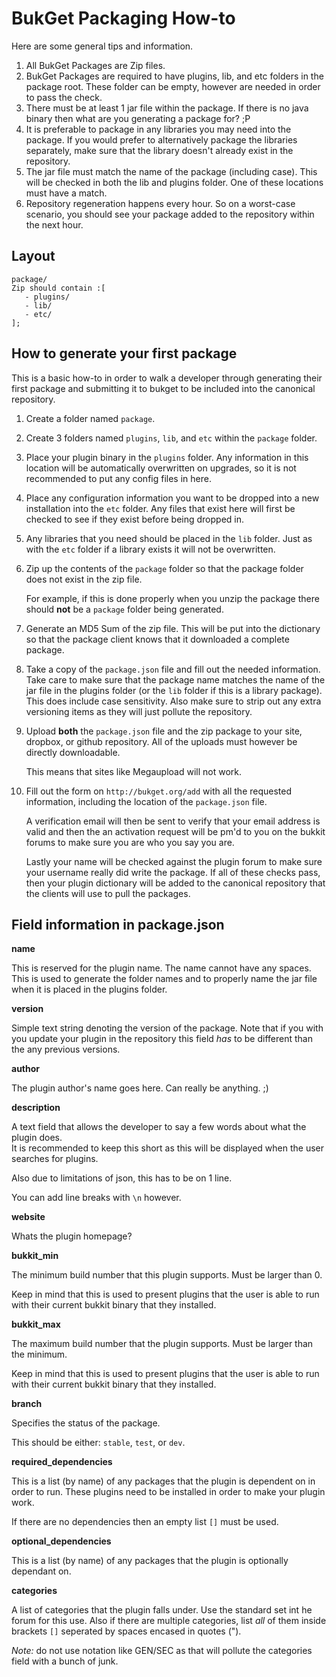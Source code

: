 BukGet Packaging How-to
=======================

Here are some general tips and information.

1.  All BukGet Packages are Zip files.
2.  BukGet Packages are required to have plugins, lib, and etc folders in the package root.  These folder can be empty, however are needed in order to pass the check.
3.  There must be at least 1 jar file within the package. If there is no java binary then what are you generating a package for? ;P
4.  It is preferable to package in any libraries you may need into the package. If you would prefer to alternatively package the libraries separately, make sure that the library doesn't already exist in the repository.
5.  The jar file must match the name of the package (including case). This will be checked in both the lib and plugins folder. One of these locations must have a match.
6.  Repository regeneration happens every hour. So on a worst-case scenario, you should see your package added to the repository within the next hour.

Layout
-------

    package/
    Zip should contain :[
       - plugins/
       - lib/
       - etc/
    ];

How to generate your first package
-----------------------------------

This is a basic how-to in order to walk a developer through generating their
first package and submitting it to bukget to be included into the canonical
repository.

1.  Create a folder named `package`.

2.  Create 3 folders named `plugins`, `lib`, and `etc` within the `package`
    folder.

3.  Place your plugin binary in the `plugins` folder.  Any information in this
    location will be automatically overwritten on upgrades, so it is not
    recommended to put any config files in here.

4.  Place any configuration information you want to be dropped into a new
    installation into the `etc` folder.  Any files that exist here will first 
    be checked to see if they exist before being dropped in.
  
5.  Any libraries that you need should be placed in the `lib` folder.  Just as
    with the `etc` folder if a library exists it will not be overwritten.

6.  Zip up the contents of the `package` folder so that the package
    folder does not exist in the zip file.  
    
    For example, if this is done properly when you unzip the package there 
    should **not** be a `package` folder being generated.
   
7.  Generate an MD5 Sum of the zip file. This will be put into the dictionary
    so that the package client knows that it downloaded a complete package.

8.  Take a copy of the `package.json` file and fill out the needed 
    information.  Take care to make sure that the package name matches the 
    name of the jar file in the plugins folder (or the `lib` folder if this is a 
    library package). This does include case sensitivity. Also make sure to 
    strip out any extra versioning items as they will just pollute the 
    repository.

9.  Upload **both** the `package.json` file and the zip package to your site, dropbox, or
    github repository. All of the uploads must however be directly downloadable. 
    
    This means that sites like Megaupload will not work.

10. Fill out the form on `http://bukget.org/add` with all the requested information, 
    including the location of the `package.json` file.  
    
    A verification email will then be sent to verify that your email address is valid and 
    then the an activation request will be pm'd to you on the bukkit forums to make sure 
    you are who you say you are.  
    
    Lastly your name will be checked against the plugin forum to make sure your username 
    really did write the package. If all of these checks pass, then your plugin dictionary will be 
    added to the canonical repository that the clients will use to pull the packages.

Field information in package.json
--

**name**

This is reserved for the plugin name. The name cannot have any spaces. 
This is used to generate the folder names and to properly name the jar file when it is placed in the plugins folder.

**version**

Simple text string denoting the version of the package. 
Note that if you with you update your plugin in the repository this field *has* to be different than the any previous versions.

**author**

The plugin author's name goes here. Can really be anything. ;)

**description**

A text field that allows the developer to say a few words about what the plugin does.  
It is recommended to keep this short as this will be displayed when the user searches for plugins.  

Also due to limitations of json, this has to be on 1 line. 

You can add line breaks with `\n` however.

**website**

Whats the plugin homepage?

**bukkit_min**

The minimum build number that this plugin supports. Must be larger than 0. 

Keep in mind that this is used to present plugins that the user is able to 
run with their current bukkit binary that they installed.

**bukkit_max**

The maximum build number that the plugin supports.  Must be larger than the minimum.  

Keep in mind that this is used to present plugins that the user is able to 
run with their current bukkit binary that they installed.

**branch**

Specifies the status of the package. 

This should be either: `stable`, `test`, or `dev`.

**required_dependencies**

This is a list (by name) of any packages that the plugin is dependent on in order to run.
These plugins need to be installed in order to make your plugin work.  

If there are no dependencies then an empty list `[]` must be used.

**optional_dependencies**

This is a list (by name) of any packages that the plugin is optionally dependant on.

**categories**

A list of categories that the plugin falls under. Use the standard set int he forum for this use. 
Also if there are multiple categories, list *all* of them inside brackets `[]` seperated by spaces encased in quotes (").

*Note:* do not use notation like GEN/SEC as that will pollute the categories field with a bunch of junk.